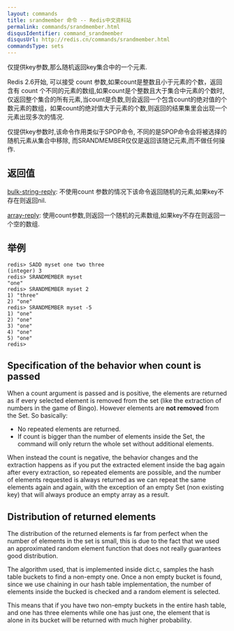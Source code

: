 ```yaml
---
layout: commands
title: srandmember 命令 -- Redis中文资料站
permalink: commands/srandmember.html
disqusIdentifier: command_srandmember
disqusUrl: http://redis.cn/commands/srandmember.html
commandsType: sets
---
```


仅提供key参数,那么随机返回key集合中的一个元素.

Redis 2.6开始, 可以接受 count 参数,如果count是整数且小于元素的个数，返回含有 count 个不同的元素的数组,如果count是个整数且大于集合中元素的个数时,仅返回整个集合的所有元素,当count是负数,则会返回一个包含count的绝对值的个数元素的数组，如果count的绝对值大于元素的个数,则返回的结果集里会出现一个元素出现多次的情况.

仅提供key参数时,该命令作用类似于SPOP命令, 不同的是SPOP命令会将被选择的随机元素从集合中移除, 而SRANDMEMBER仅仅是返回该随记元素,而不做任何操作.

## 返回值

[bulk-string-reply](/topics/protocol.html#bulk-string-reply): 不使用count 参数的情况下该命令返回随机的元素,如果key不存在则返回nil.

[array-reply](/topics/protocol.html#array-reply): 使用count参数,则返回一个随机的元素数组,如果key不存在则返回一个空的数组.

## 举例

	redis> SADD myset one two three
	(integer) 3
	redis> SRANDMEMBER myset
	"one"
	redis> SRANDMEMBER myset 2
	1) "three"
	2) "one"
	redis> SRANDMEMBER myset -5
	1) "one"
	2) "one"
	3) "one"
	4) "one"
	5) "one"
	redis> 

## Specification of the behavior when count is passed

When a count argument is passed and is positive, the elements are returned
as if every selected element is removed from the set (like the extraction
of numbers in the game of Bingo). However elements are **not removed** from
the Set. So basically:

* No repeated elements are returned.
* If count is bigger than the number of elements inside the Set, the command will only return the whole set without additional elements.

When instead the count is negative, the behavior changes and the extraction happens as if you put the extracted element inside the bag again after every extraction, so repeated elements are possible, and the number of elements requested is always returned as we can repeat the same elements again and again, with the exception of an empty Set (non existing key) that will always produce an empty array as a result.

## Distribution of returned elements

The distribution of the returned elements is far from perfect when the number of elements in the set is small, this is due to the fact that we used an approximated random element function that does not really guarantees good distribution.

The algorithm used, that is implemented inside dict.c, samples the hash table buckets to find a non-empty one. Once a non empty bucket is found, since we use chaining in our hash table implementation, the number of elements inside the bucked is checked and a random element is selected.

This means that if you have two non-empty buckets in the entire hash table, and one has three elements while one has just one, the element that is alone in its bucket will be returned with much higher probability.
